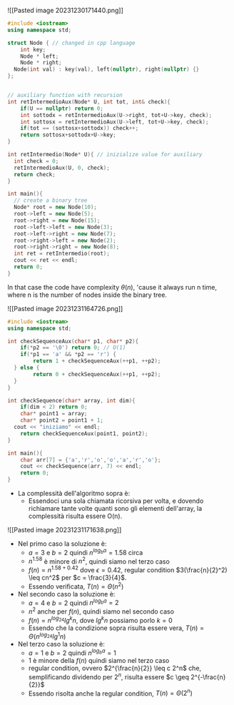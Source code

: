 ![[Pasted image 20231230171440.png]]
```cpp
#include <iostream>
using namespace std;

struct Node { // changed in cpp language
	int key;
	Node * left;
	Node * right;
  Node(int val) : key(val), left(nullptr), right(nullptr) {}
};


// auxiliary function with recursion
int retIntermedioAux(Node* U, int tot, int& check){
	if(U == nullptr) return 0;
	int sottodx = retIntermedioAux(U->right, tot+U->key, check);
	int sottosx = retIntermedioAux(U->left, tot+U->key, check);
	if(tot == (sottosx+sottodx)) check++;
	return sottosx+sottodx+U->key;
}

int retIntermedio(Node* U){ // inizialize value for auxiliary
  int check = 0;
  retIntermedioAux(U, 0, check);
  return check;
} 

int main(){
  // create a binary tree
  Node* root = new Node(10);
  root->left = new Node(5);
  root->right = new Node(15);
  root->left->left = new Node(3);
  root->left->right = new Node(7);
  root->right->left = new Node(2);
  root->right->right = new Node(8);
  int ret = retIntermedio(root);
  cout << ret << endl; 
  return 0;
}
```

In that case the code have complexity $\theta(n)$, 'cause it always run n time, where n is the number of nodes inside the binary tree.

![[Pasted image 20231231164726.png]]

```cpp
#include <iostream>
using namespace std;

int checkSequenceAux(char* p1, char* p2){
	if(*p2 == '\0') return 0; // O(1)
	if(*p1 == 'a' && *p2 == 'r') {
	    return 1 + checkSequenceAux(++p1, ++p2);
  } else { 
	    return 0 + checkSequenceAux(++p1, ++p2);
  }
}

int checkSequence(char* array, int dim){
	if(dim < 2) return 0;
	char* point1 = array;
	char* point2 = point1 + 1;
  cout << "iniziamo" << endl;
	return checkSequenceAux(point1, point2); 
}

int main(){
	char arr[7] = {'a','r','o','o','a','r','o'};
	cout << checkSequence(arr, 7) << endl;
	return 0;
}
```

- La complessità dell'algoritmo sopra è:
	- Essendoci una sola chiamata ricorsiva per volta, e dovendo richiamare tante volte quanti sono gli elementi dell'array, la complessità risulta essere O(n).

![[Pasted image 20231231171638.png]]

- Nel primo caso la soluzione è:
	- $a=3$ e $b=2$ quindi $n^{log_ba}= 1.58$ circa
	- $n^{1.58}$ è minore di $n^2$, quindi siamo nel terzo caso
	- $f(n) = n^{1.58 + 0.42}$ dove $\epsilon = 0.42$, regular condition $3(\frac{n}{2}^2) \leq cn^2$ per $c = \frac{3}{4}$.
	- Essendo verificata, $T(n) = \Theta(n^2)$ 
- Nel secondo caso la soluzione è:
	- $a=4$ e $b=2$ quindi $n^{log_ba}=2$
	- $n^2$ anche per $f(n)$, quindi siamo nel secondo caso
	- $f(n)=n^{log_24}lg^k n$, dove $lg^k n$ possiamo porlo $k=0$
	- Essendo che la condizione sopra risulta essere vera, $T(n)=\Theta(n^{log_24}lg^1 n)$ 
- Nel terzo caso la soluzione è:
	- $a=1$  e $b=2$ quindi $n^{log_ba}=1$ 
	- $1$ è minore della $f(n)$ quindi siamo nel terzo caso
	- regular condition, ovvero $2^{\frac{n}{2}} \leq c 2^n$ che, semplificando dividendo per $2^n$, risulta essere $c \geq 2^{-\frac{n}{2}}$ 
	- Essendo risolta anche la regular condition, $T(n) = \Theta(2^n)$ 